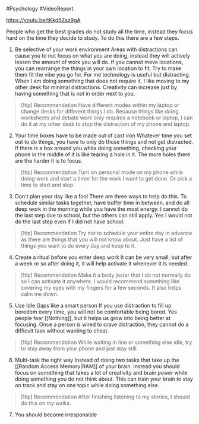 #Psychology #VideoReport 

https://youtu.be/tKkd6Zsz9gA 

People who get the best grades do not study all the time, instead they focus hard on the time they decide to study. To do this there are a few steps.

1. Be selective of your work environment
Areas with distractions can cause you to not focus on what you are doing, instead they will actively lessen the amount of work you will do. If you cannot move locations, you can rearrange the things in your own location to fit. Try to make them fit the vibe you go for. 
For me technology is useful but distracting. When I am doing something that does not require it, I like moving to my other desk for minimal distractions. Creativity can increase just by having something that is not in order next to you. 

> [!tip] Recommendation 
> Have different modes within my laptop or change desks for different things I do. Because things like doing worksheets and debate work only requires a notebook or laptop, I can do it at my other desk to stop the distraction of my phone and laptop. 

2. Your time boxes have to be made out of cast iron
Whatever time you set out to do things, you have to only do those things and not get distracted. If there is a box around you while doing something, checking your phone in the middle of it is like tearing a hole in it. The more holes there are the harder it is to focus. 

> [!tip] Recommendation 
> Turn on personal mode on my phone while doing work and start a timer for the work I want to get done. Or pick a time to start and stop.

3. Don't plan your day like a fool 
There are three ways to help do this. To schedule similar tasks together, have buffer time in between, and do all deep work in the morning while you have the most energy. I cannot do the last step due to school, but the others can still apply. Yes I would not do the last step even if I did not have school. 

> [!tip] Recommendation 
> Try not to schedule your entire day in advance as there are things that you will not know about. Just have a list of things you want to do every day and keep to it.  

4. Create a ritual before you enter deep work 
It can be very small, but after a week or so after doing it, it will help activate it whenever it is needed. 

> [!tip] Recommendation 
> Make it a body jester that I do not normally do so I can activate it anywhere. I would recommend something like covering my eyes with my fingers for a few seconds. It also helps calm me down. 

5. Use Idle Gaps like a smart person 
If you use distraction to fill up boredom every time, you will not be comfortable being bored. Yes people fear [[Nothing]], but it helps us grow into being better at focusing. Once a person is wired to crave distraction, they cannot do a difficult task without wanting to cheat. 

> [!tip] Recommendation 
> While waiting in line or something else idle, try to stay away from your phone and just stay still. 

6. Multi-task the right way 
Instead of doing two tasks that take up the [[Random Access Memory|RAM]] of your brain. Instead you should focus on something that takes a lot of creativity and brain power while doing something you do not think about. This can train your brain to stay on track and stay on one topic while doing something else. 

> [!tip] Recommendation 
> After finishing listening to my stories, I should do this on my walks. 

7. You should become irresponsible 
